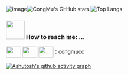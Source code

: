 ![image](https://github.com/user-attachments/assets/d67c8a06-9c85-4d7e-83fd-367540c89aff)![CongMu's GitHub stats](https://github-readme-stats.vercel.app/api?username=congmucc&show_icons=true&theme=radical)
![Top Langs](https://github-readme-stats.vercel.app/api/top-langs/?username=congmucc&hide_progress=false&layout=compact)


<p align="center">


</p>


### <img src="https://raw.githubusercontent.com/alexnaiman/alexnaiman/master/resources/bongocat.gif" width="50px" /> How to reach me: ...

<p align="left">
<a href="https://wa.me/8617630721764" target="blank"><img align="center" src="https://cdn.jsdelivr.net/npm/simple-icons@3.0.1/icons/whatsapp.svg" alt="" height="30" width="40" /></a>
<a href="https://t.me/congmucc" target="blank"><img align="center" src="https://cdn.jsdelivr.net/npm/simple-icons@3.0.1/icons/telegram.svg" alt="" height="30" width="40" /></a>
<a href="congmucc"><img align="center" src="https://cdn.jsdelivr.net/npm/simple-icons@3.0.1/icons/wechat.svg" alt="" height="30" width="40" /></a>：congmucc
</p>



[![Ashutosh's github activity graph](https://github-readme-activity-graph.vercel.app/graph?username=congmucc&theme=dracula)](https://github.com/ashutosh00710/github-readme-activity-graph)

